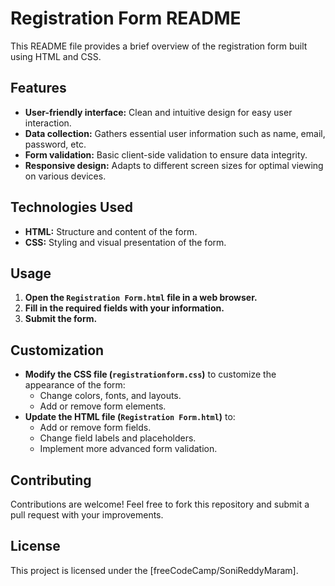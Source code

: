 # Registration Form README

This README file provides a brief overview of the registration form built using HTML and CSS.

## Features

* **User-friendly interface:** Clean and intuitive design for easy user interaction.
* **Data collection:** Gathers essential user information such as name, email, password, etc.
* **Form validation:** Basic client-side validation to ensure data integrity. 
* **Responsive design:** Adapts to different screen sizes for optimal viewing on various devices.

## Technologies Used

* **HTML:** Structure and content of the form.
* **CSS:** Styling and visual presentation of the form.

## Usage

1. **Open the `Registration Form.html` file in a web browser.**
2. **Fill in the required fields with your information.**
3. **Submit the form.**

## Customization

* **Modify the CSS file (`registrationform.css`)** to customize the appearance of the form:
    * Change colors, fonts, and layouts.
    * Add or remove form elements.
* **Update the HTML file (`Registration Form.html`)** to:
    * Add or remove form fields.
    * Change field labels and placeholders.
    * Implement more advanced form validation.

## Contributing

Contributions are welcome! Feel free to fork this repository and submit a pull request with your improvements.

## License

This project is licensed under the [freeCodeCamp/SoniReddyMaram].

